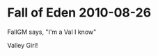 <!-- TITLE: Fall of Eden 2010-08-26 -->
<!-- SUBTITLE: A game log for Fall of Eden -->

# Fall of Eden 2010-08-26

FallGM says, "I'm a Val I know"

Valley Girl!